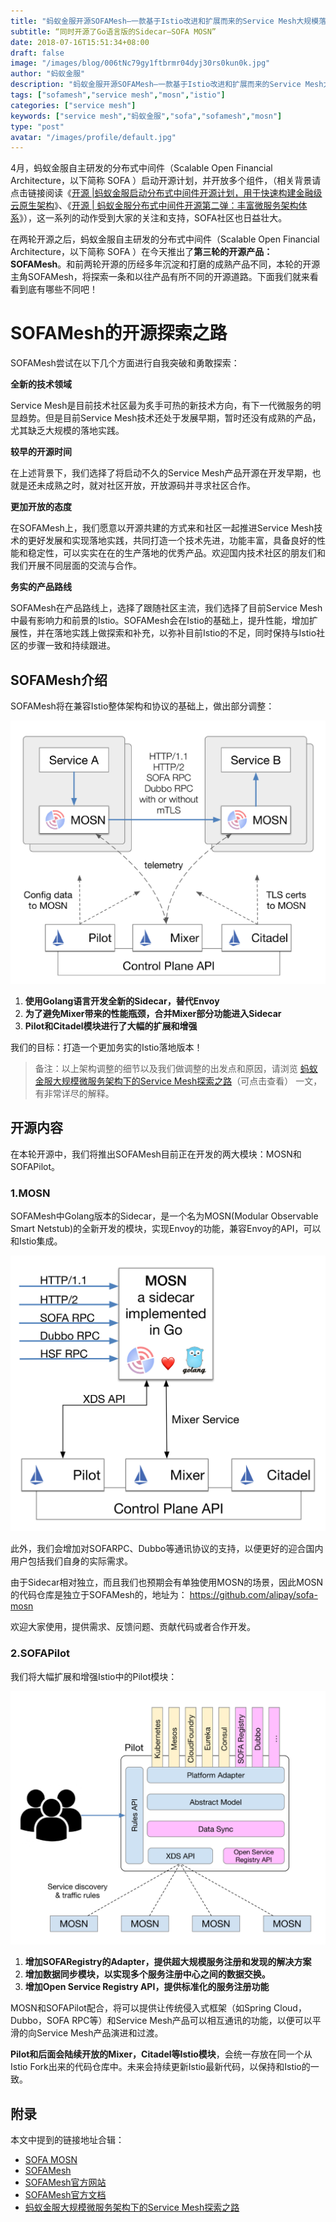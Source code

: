 ```yaml
---
title: "蚂蚁金服开源SOFAMesh—一款基于Istio改进和扩展而来的Service Mesh大规模落地实践方案"
subtitle: “同时开源了Go语言版的Sidecar—SOFA MOSN”
date: 2018-07-16T15:51:34+08:00
draft: false
image: "/images/blog/006tNc79gy1ftbrmr04dyj30rs0kun0k.jpg"
author: "蚂蚁金服"
description: "蚂蚁金服开源SOFAMesh—一款基于Istio改进和扩展而来的Service Mesh大规模落地实践方案，同时开源了Go语言版的Sidecar—SOFA MOSN（可单独使用），期待通过社区贡献。"
tags: ["sofamesh","service mesh","mosn","istio"]
categories: ["service mesh"]
keywords: ["service mesh","蚂蚁金服","sofa","sofamesh","mosn"]
type: "post"
avatar: "/images/profile/default.jpg"
---
```


4月，蚂蚁金服自主研发的分布式中间件（Scalable Open Financial Architecture，以下简称 SOFA ）启动开源计划，并开放多个组件，（相关背景请点击链接阅读《[开源 |蚂蚁金服启动分布式中间件开源计划，用于快速构建金融级云原生架构](http://mp.weixin.qq.com/s?__biz=MzI0Nzc3MTQyMw==&mid=2247484729&idx=1&sn=0d8dbee2739fb0eef3e4ad699661fd13&chksm=e9abbd49dedc345fd5d6898fd1989710f249d6386bf3d52ae1603365a4a1c3696538bc8b9a8f&scene=21#wechat_redirect)》、《[开源 | 蚂蚁金服分布式中间件开源第二弹：丰富微服务架构体系](http://mp.weixin.qq.com/s?__biz=MzI0Nzc3MTQyMw==&mid=2247485026&idx=1&sn=0a367bc67d5fe3a268e3715b17e020ab&chksm=e9abbe12dedc370489102d9307b832457891fdb0530eec5c35c0fb82bc2a3e6dbbc7db8436c4&scene=21#wechat_redirect)》），这一系列的动作受到大家的关注和支持，SOFA社区也日益壮大。

在两轮开源之后，蚂蚁金服自主研发的分布式中间件（Scalable Open Financial Architecture，以下简称 SOFA ）在今天推出了**第三轮的开源产品：SOFAMesh**。和前两轮开源的历经多年沉淀和打磨的成熟产品不同，本轮的开源主角SOFAMesh，将探索一条和以往产品有所不同的开源道路。下面我们就来看看到底有哪些不同吧！

# SOFAMesh的开源探索之路

SOFAMesh尝试在以下几个方面进行自我突破和勇敢探索：

**全新的技术领域**

Service Mesh是目前技术社区最为炙手可热的新技术方向，有下一代微服务的明显趋势。但是目前Service Mesh技术还处于发展早期，暂时还没有成熟的产品，尤其缺乏大规模的落地实践。

**较早的开源时间**

在上述背景下，我们选择了将启动不久的Service Mesh产品开源在开发早期，也就是还未成熟之时，就对社区开放，开放源码并寻求社区合作。

**更加开放的态度**

在SOFAMesh上，我们愿意以开源共建的方式来和社区一起推进Service Mesh技术的更好发展和实现落地实践，共同打造一个技术先进，功能丰富，具备良好的性能和稳定性，可以实实在在的生产落地的优秀产品。欢迎国内技术社区的朋友们和我们开展不同层面的交流与合作。

**务实的产品路线**

SOFAMesh在产品路线上，选择了跟随社区主流，我们选择了目前Service Mesh中最有影响力和前景的Istio。SOFAMesh会在Istio的基础上，提升性能，增加扩展性，并在落地实践上做探索和补充，以弥补目前Istio的不足，同时保持与Istio社区的步骤一致和持续跟进。

## SOFAMesh介绍

SOFAMesh将在兼容Istio整体架构和协议的基础上，做出部分调整：

![SOFAMesh architecture](006tNbRwgy1fuyr4vizzwj31kw1biq98.jpg)

1. **使用Golang语言开发全新的Sidecar，替代Envoy**
2. **为了避免Mixer带来的性能瓶颈，合并Mixer部分功能进入Sidecar**
3. **Pilot和Citadel模块进行了大幅的扩展和增强**

我们的目标：打造一个更加务实的Istio落地版本！

> 备注：以上架构调整的细节以及我们做调整的出发点和原因，请浏览 [蚂蚁金服大规模微服务架构下的Service Mesh探索之路](/blog/the-way-to-service-mesh-in-ant-financial/)（可点击查看） 一文，有非常详尽的解释。

## 开源内容

在本轮开源中，我们将推出SOFAMesh目前正在开发的两大模块：MOSN和SOFAPilot。

### 1.MOSN

SOFAMesh中Golang版本的Sidecar，是一个名为MOSN(Modular Observable Smart Netstub)的全新开发的模块，实现Envoy的功能，兼容Envoy的API，可以和Istio集成。

![SOFAMesh MOSN](006tKfTcgy1ft75ot24lzj31ec18479s.jpg)

此外，我们会增加对SOFARPC、Dubbo等通讯协议的支持，以便更好的迎合国内用户包括我们自身的实际需求。

由于Sidecar相对独立，而且我们也预期会有单独使用MOSN的场景，因此MOSN的代码仓库是独立于SOFAMesh的，地址为： https://github.com/alipay/sofa-mosn 

欢迎大家使用，提供需求、反馈问题、贡献代码或者合作开发。

### 2.SOFAPilot

我们将大幅扩展和增强Istio中的Pilot模块：

![SOFAMesh Pilot architecture](006tKfTcgy1ft75pq8rplj31kw19sn5q.jpg)

1. **增加SOFARegistry的Adapter，提供超大规模服务注册和发现的解决方案**
2. **增加数据同步模块，以实现多个服务注册中心之间的数据交换。**
3. **增加Open Service Registry API，提供标准化的服务注册功能**

MOSN和SOFAPilot配合，将可以提供让传统侵入式框架（如Spring Cloud，Dubbo，SOFA RPC等）和Service Mesh产品可以相互通讯的功能，以便可以平滑的向Service Mesh产品演进和过渡。

**Pilot和后面会陆续开放的Mixer，Citadel等Istio模块**，会统一存放在同一个从Istio Fork出来的代码仓库中。未来会持续更新Istio最新代码，以保持和Istio的一致。

## 附录

本文中提到的链接地址合辑：

- [SOFA MOSN](https://github.com/alipay/sofa-mosn)
- [SOFAMesh](https://github.com/alipay/sofa-mesh)
- [SOFAMesh官方网站](http://www.sofastack.tech/)
- [SOFAMesh官方文档](http://www.sofastack.tech/sofa-mesh/docs/Hom)
- [蚂蚁金服大规模微服务架构下的Service Mesh探索之路](/blog/the-way-to-service-mesh-in-ant-financial/)
